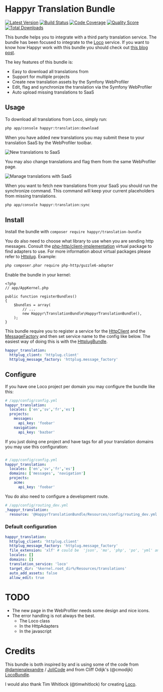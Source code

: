 # Happyr Translation Bundle

[![Latest Version](https://img.shields.io/github/release/Happyr/TranslationBundle.svg?style=flat-square)](https://github.com/Happyr/TranslationBundle/releases)
[![Build Status](https://img.shields.io/travis/Happyr/TranslationBundle.svg?style=flat-square)](https://travis-ci.org/Happyr/TranslationBundle)
[![Code Coverage](https://img.shields.io/scrutinizer/coverage/g/Happyr/TranslationBundle.svg?style=flat-square)](https://scrutinizer-ci.com/g/Happyr/TranslationBundle)
[![Quality Score](https://img.shields.io/scrutinizer/g/Happyr/TranslationBundle.svg?style=flat-square)](https://scrutinizer-ci.com/g/Happyr/TranslationBundle)
[![Total Downloads](https://img.shields.io/packagist/dt/happyr/translation-bundle.svg?style=flat-square)](https://packagist.org/packages/happyr/translation-bundle)

This bundle helps you to integrate with a third party translation service. The bundle has been focused to integrate to 
the [Loco](https://localise.biz) service. If you want to know how Happyr work with this bundle you should check out 
[this blog post](http://developer.happyr.com/how-happyr-work-with-symfony-translations).

The key features of this bundle is: 

* Easy to download all translations from
* Support for multiple projects
* Create new translation assets by the Symfony WebProfiler
* Edit, flag and synchronize the translation via the Symfony WebProfiler 
* Auto upload missing translations to SaaS 

## Usage

To download all translations from Loco, simply run:
``` bash
php app/console happyr:translation:download
```

When you have added new translations you may submit these to your translation SaaS by the WebProfiler toolbar.

![New translations to SaaS](src/Resources/doc/images/missing-translation-example.gif)

You may also change translations and flag them from the same WebProfiler page. 

![Manage translations with SaaS](src/Resources/doc/images/edit-flag-sync-example.gif)

When you want to fetch new translations from your SaaS you should run the synchronize command. This command will
keep your current placeholders from missing translations. 

``` bash
php app/console happyr:translation:sync
```

## Install

Install the bundle with `composer require happyr/translation-bundle`

You do also need to choose what library to use when you are sending http messages. Consult the [php-http/client-implementation](https://packagist.org/providers/php-http/client-implementation) virtual package to find adapters to use. For more information about virtual packages please refer to [Httplug](http://docs.httplug.io/en/latest/virtual-package/). Example:
```bash
php composer.phar require php-http/guzzle6-adapter
```
Enable the bundle in your kernel:

```
<?php
// app/AppKernel.php

public function registerBundles()
{
    $bundles = array(
        // ...
        new Happyr\TranslationBundle\HappyrTranslationBundle(),
    );
}
```

This bundle require you to register a service for the [HttpClient](https://github.com/php-http/httplug/blob/master/src/HttpClient.php)
and the [MessageFactory](https://github.com/php-http/message-factory/blob/master/src/MessageFactory.php) and then set 
service name to the config like below. The easiest way of doing this is with the [HttplugBundle](https://github.com/php-http/HttplugBundle).

``` yaml
happyr_translation:
  httplug_client: 'httplug.client'
  httplug_message_factory: 'httplug.message_factory'	
```

## Configure

If you have one Loco project per domain you may configure the bundle like this: 
``` yaml
# /app/config/config.yml
happyr_translation:
  locales: ['en','sv','fr','es']
  projects:
    messages:
      api_key: 'foobar' 
    navigation:
      api_key: 'bazbar' 
```

If you just doing one project and have tags for all your translation domains you may use this configuration:
``` yaml

# /app/config/config.yml
happyr_translation:
  locales: ['en','sv','fr','es']
  domains: ['messages', 'navigation']
  projects:
    acme:
      api_key: 'foobar'   
```

You do also need to configure a development route. 
``` yaml
# /app/config/routing_dev.yml
_happyr_translation:
  resource: '@HappyrTranslationBundle/Resources/config/routing_dev.yml'  
```

### Default configuration
``` yaml
happyr_translation:
  httplug_client: 'httplug.client'
  httplug_message_factory: 'httplug.message_factory'	
  file_extension: 'xlf' # could be  'json', 'mo', 'php', 'po', 'yml' and many more
  locales: []
  domains: []
  translation_service: 'loco'
  target_dir: '%kernel.root_dir%/Resources/translations'
  auto_add_assets: false
  allow_edit: true
```

# TODO

* The new page in the WebProfiler needs some design and nice icons.
* The error handling is not always the best. 
  * The Loco class
  * In the HttpAdapters
  * In the javascript
  

# Credits

This bundle is both inspired by and is using some of the code from [@damienalexandre](https://github.com/damienalexandre) / [JoliCode](http://jolicode.com/blog/translation-workflow-with-symfony2)
and from Cliff Odijk's (@cmodijk) [LocoBundle](https://github.com/JCID/JcidLocoBundle).

I would also thank Tim Whitlock (@timwhitlock) for creating [Loco](https://localise.biz).
